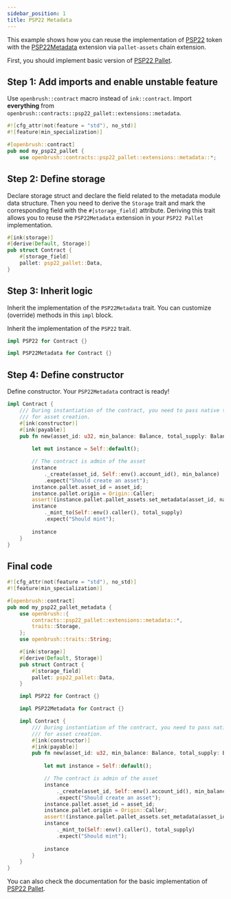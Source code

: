 ```yaml
---
sidebar_position: 1
title: PSP22 Metadata
---
```


This example shows how you can reuse the implementation of [PSP22](https://github.com/Brushfam/openbrush-contracts/tree/main/contracts/src/token/psp22_pallet) token with the [PSP22Metadata](https://github.com/Brushfam/openbrush-contracts/tree/main/contracts/src/token/psp22_pallet/extensions/metadata.rs) extension via `pallet-assets` chain extension.

First, you should implement basic version of [PSP22 Pallet](/smart-contracts/PSP22-Pallet).

## Step 1: Add imports and enable unstable feature

Use `openbrush::contract` macro instead of `ink::contract`. Import **everything** from `openbrush::contracts::psp22_pallet::extensions::metadata`.

```rust
#![cfg_attr(not(feature = "std"), no_std)]
#![feature(min_specialization)]

#[openbrush::contract]
pub mod my_psp22_pallet {
    use openbrush::contracts::psp22_pallet::extensions::metadata::*;
```

## Step 2: Define storage

Declare storage struct and declare the field related to the metadata module data structure.
Then you need to derive the `Storage` trait and mark the corresponding field with
the `#[storage_field]` attribute. Deriving this trait allows you to reuse the
`PSP22Metadata` extension in your `PSP22 Pallet` implementation.

```rust
#[ink(storage)]
#[derive(Default, Storage)]
pub struct Contract {
    #[storage_field]
    pallet: psp22_pallet::Data,
}
```

## Step 3: Inherit logic

Inherit the implementation of the `PSP22Metadata` trait. You can customize (override)
methods in this `impl` block.

Inherit the implementation of the `PSP22` trait.

```rust
impl PSP22 for Contract {}

impl PSP22Metadata for Contract {}
```

## Step 4: Define constructor

Define constructor. Your `PSP22Metadata` contract is ready!

```rust
impl Contract {
    /// During instantiation of the contract, you need to pass native tokens as a deposit
    /// for asset creation.
    #[ink(constructor)]
    #[ink(payable)]
    pub fn new(asset_id: u32, min_balance: Balance, total_supply: Balance, name: String, symbol: String, decimal: u8) -> Self {
        
        let mut instance = Self::default();

        // The contract is admin of the asset
        instance
            ._create(asset_id, Self::env().account_id(), min_balance)
            .expect("Should create an asset");
        instance.pallet.asset_id = asset_id;
        instance.pallet.origin = Origin::Caller;
        assert!(instance.pallet.pallet_assets.set_metadata(asset_id, name, symbol, decimal).is_ok());
        instance
            ._mint_to(Self::env().caller(), total_supply)
            .expect("Should mint");
        
        instance
    }
}
```

## Final code

```rust
#![cfg_attr(not(feature = "std"), no_std)]
#![feature(min_specialization)]

#[openbrush::contract]
pub mod my_psp22_pallet_metadata {
    use openbrush::{
        contracts::psp22_pallet::extensions::metadata::*,
        traits::Storage,
    };
    use openbrush::traits::String;

    #[ink(storage)]
    #[derive(Default, Storage)]
    pub struct Contract {
        #[storage_field]
        pallet: psp22_pallet::Data,
    }

    impl PSP22 for Contract {}

    impl PSP22Metadata for Contract {}

    impl Contract {
        /// During instantiation of the contract, you need to pass native tokens as a deposit
        /// for asset creation.
        #[ink(constructor)]
        #[ink(payable)]
        pub fn new(asset_id: u32, min_balance: Balance, total_supply: Balance, name: String, symbol: String, decimal: u8) -> Self {
            
            let mut instance = Self::default();

            // The contract is admin of the asset
            instance
                ._create(asset_id, Self::env().account_id(), min_balance)
                .expect("Should create an asset");
            instance.pallet.asset_id = asset_id;
            instance.pallet.origin = Origin::Caller;
            assert!(instance.pallet.pallet_assets.set_metadata(asset_id, name, symbol, decimal).is_ok());
            instance
                ._mint_to(Self::env().caller(), total_supply)
                .expect("Should mint");
            
            instance
        }
    }
}
```

You can also check the documentation for the basic implementation of [PSP22 Pallet](/smart-contracts/PSP22-Pallet).
